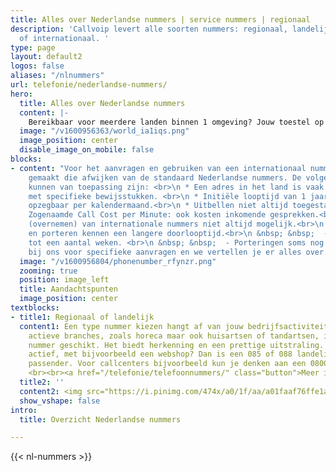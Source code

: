 ```yaml
---
title: Alles over Nederlandse nummers | service nummers | regionaal
description: 'Callvoip levert alle soorten nummers: regionaal, landelijk, service
  of internationaal. '
type: page
layout: default2
logos: false
aliases: "/nlnummers"
url: telefonie/nederlandse-nummers/
hero:
  title: Alles over Nederlandse nummers
  content: |-
    Bereikbaar voor meerdere landen binnen 1 omgeving? Jouw toestel op je bureau laten rinkelen voor meerdere inkomende, internationale nummers? Dat kan allemaal. Onze centrale is erop ingericht om ook jouw internationale ambities makkelijk te ondersteunen.<br><br>Vraag een nummer aan voor het land waar je actief bent en richt jouw belroutes net zo makkelijk in als je gewend bent.
  image: "/v1600956363/world_ia1iqs.png"
  image_position: center
  disable_image_on_mobile: false
blocks:
- content: "Voor het aanvragen en gebruiken van een internationaal nummer zijn afspraken
    gemaakt die afwijken van de standaard Nederlandse nummers. De volgende bijzonderheden
    kunnen van toepassing zijn: <br>\n * Een adres in het land is vaak vereist. Soms
    met specifieke bewijsstukken. <br>\n * Initiële looptijd van 1 jaar. Daarna vaak
    opzegbaar per kalendermaand.<br>\n * Uitbellen niet altijd toegestaan.<br>\n *
    Zogenaamde Call Cost per Minute: ook kosten inkomende gesprekken.<br>\n * Porteren
    (overnemen) van internationale nummers niet altijd mogelijk.<br>\n * Aanvragen
    en porteren kennen een langere doorlooptijd.<br>\n &nbsp; &nbsp;  - Bij aanvragen
    tot een aantal weken. <br>\n &nbsp; &nbsp;  - Porteringen soms nog langer. <br>\n\nInformeer
    bij ons voor specifieke aanvragen en we vertellen je er alles over. "
  image: "/v1600956804/phonenumber_rfynzr.png"
  zooming: true
  position: image_left
  title: Aandachtspunten
  image_position: center
textblocks:
- title1: Regionaal of landelijk
  content1: Een type nummer kiezen hangt af van jouw bedrijfsactiviteiten. Voor lokaal
    actieve branches, zoals horeca maar ook huisartsen of tandartsen, is een regionaal
    nummer geschikt. Het biedt herkenning en een prettige uitstraling. Ben je landelijk
    actief, met bijvoorbeeld een webshop? Dan is een 085 of 088 landelijk nummer wellicht
    passender. Voor callcenters bijvoorbeeld kun je denken aan een 0800 of 0900 servicenummer
    <br><br><a href="/telefonie/telefoonnummers/" class="button">Meer informatie</a>
  title2: ''
  content2: <img src="https://i.pinimg.com/474x/a0/1f/aa/a01faaf76ffe1ae9a0eeac3dfd1a44e0.jpg">
  show_vshape: false
intro:
  title: Overzicht Nederlandse nummers

---
```

{{< nl-nummers >}}
